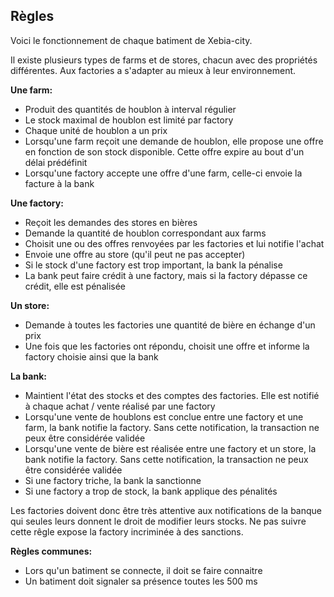 Règles
------

Voici le fonctionnement de chaque batiment de Xebia-city.

Il existe plusieurs types de farms et de stores, chacun avec des propriétés différentes. Aux factories a s'adapter au mieux à leur environnement. 

**Une farm:**

* Produit des quantités de houblon à interval régulier
* Le stock maximal de houblon est limité par factory
* Chaque unité de houblon a un prix
* Lorsqu'une farm reçoit une demande de houblon, elle propose une offre en fonction de son stock disponible. Cette offre expire au bout d'un délai prédéfinit
* Lorsqu'une factory accepte une offre d'une farm, celle-ci envoie la facture à la bank


**Une factory:**

* Reçoit les demandes des stores en bières
* Demande la quantité de houblon correspondant aux farms
* Choisit une ou des offres renvoyées par les factories et lui notifie l'achat
* Envoie une offre au store (qu'il peut ne pas accepter)
* Si le stock d'une factory est trop important, la bank la pénalise
* La bank peut faire crédit à une factory, mais si la factory dépasse ce crédit, elle est pénalisée


**Un store:**

* Demande à toutes les factories une quantité de bière en échange d'un prix
* Une fois que les factories ont répondu, choisit une offre et informe la factory choisie ainsi que la bank


**La bank:**

* Maintient l'état des stocks et des comptes des factories. Elle est notifié à chaque achat / vente réalisé par une factory
* Lorsqu'une vente de houblons est conclue entre une factory et une farm, la bank notifie la factory. Sans cette notification, la transaction ne peux être considérée validée
* Lorsqu'une vente de bière est réalisée entre une factory et un store, la bank notifie la factory. Sans cette notification, la transaction ne peux être considérée validée
* Si une factory triche, la bank la sanctionne
* Si une factory a trop de stock, la bank applique des pénalités

Les factories doivent donc être très attentive aux notifications de la banque qui seules leurs donnent le droit de modifier leurs stocks.
Ne pas suivre cette rêgle expose la factory incriminée à des sanctions.

**Règles communes:**

* Lors qu'un batiment se connecte, il doit se faire connaitre
* Un batiment doit signaler sa présence toutes les 500 ms

